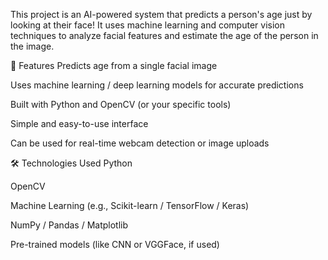 This project is an AI-powered system that predicts a person's age just by looking at their face! It uses machine learning and computer vision techniques to analyze facial features and estimate the age of the person in the image.

📌 Features
Predicts age from a single facial image

Uses machine learning / deep learning models for accurate predictions

Built with Python and OpenCV (or your specific tools)

Simple and easy-to-use interface

Can be used for real-time webcam detection or image uploads

🛠️ Technologies Used
Python

OpenCV

Machine Learning (e.g., Scikit-learn / TensorFlow / Keras)

NumPy / Pandas / Matplotlib

Pre-trained models (like CNN or VGGFace, if used)


